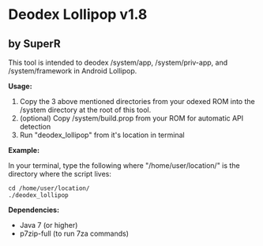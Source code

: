 # Deodex Lollipop v1.8 #
## by SuperR ##

This tool is intended to deodex /system/app, /system/priv-app, and /system/framework in Android Lollipop.

**Usage:**

1. Copy the 3 above mentioned directories from your odexed ROM into the /system directory at the root of this tool.
2. (optional) Copy /system/build.prop from your ROM for automatic API detection
3. Run "deodex_lollipop" from it's location in terminal 

**Example:**

In your terminal, type the following where "/home/user/location/" is the directory where the script lives:

```
cd /home/user/location/
./deodex_lollipop
```

**Dependencies:**

* Java 7 (or higher)
* p7zip-full (to run 7za commands)
